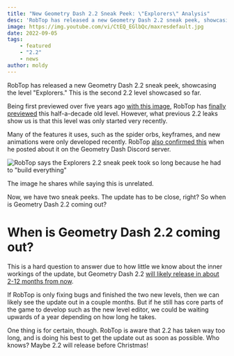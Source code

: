 ```yaml
---
title: "New Geometry Dash 2.2 Sneak Peek: \"Explorers\" Analysis"
desc: 'RobTop has released a new Geometry Dash 2.2 sneak peek, showcasing the level "Explorers." This is the second 2.2 level showcased so far.'
image: https://img.youtube.com/vi/CtEQ_EGlbQc/maxresdefault.jpg
date: 2022-09-05
tags:
    - featured
    - "2.2"
    - news
author: moldy
---
```


RobTop has released a new Geometry Dash 2.2 sneak peek, showcasing the level "Explorers." This is the second 2.2 level showcased so far.

Being first previewed over five years ago [with this image](https://imgur.com/a/4ccvsBW), RobTop has [finally previewed](https://youtu.be/CtEQ_EGlbQc) this half-a-decade old level. However, what previous 2.2 leaks show us is that this level was only started very recently.

Many of the features it uses, such as the spider orbs, keyframes, and new animations were only developed recently. RobTop [also confirmed this](https://twitter.com/today_gd/status/1566908093388443648) when he posted about it on the Geometry Dash Discord server.

![RobTop says the Explorers 2.2 sneak peek took so long because he had to "build everything"](https://pbs.twimg.com/media/Fb7GgDSaUAYA567?format=png&name=small)

The image he shares while saying this is unrelated.

Now, we have two sneak peeks. The update has to be close, right? So when is Geometry Dash 2.2 coming out?

# When is Geometry Dash 2.2 coming out?

This is a hard question to answer due to how little we know about the inner workings of the update, but Geometry Dash 2.2 [will likely release in about 2-12 months from now](/posts/2-2-release-date-confirmed/).

If RobTop is only fixing bugs and finished the two new levels, then we can likely see the update out in a couple months. But if he still has core parts of the game to develop such as the new level editor, we could be waiting upwards of a year depending on how long he takes.

One thing is for certain, though. RobTop is aware that 2.2 has taken way too long, and is doing his best to get the update out as soon as possible. Who knows? Maybe 2.2 will release before Christmas!